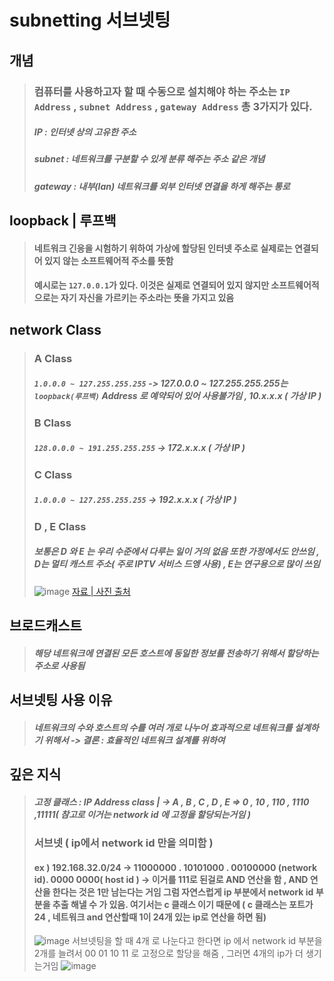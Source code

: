 # subnetting 서브넷팅

## 개념
> ### 컴퓨터를 사용하고자 할 때 수동으로 설치해야 하는 주소는 `IP Address` , `subnet Address` , `gateway Address` 총 3가지가 있다.
> ##### IP      : 인터넷 상의 고유한 주소
> ##### subnet  : 네트워크를 구분할 수 있게 분류 해주는 주소 같은 개념
> ##### gateway : 내부(lan) 네트워크를 외부 인터넷 연결을 하게 해주는 통로

## loopback | 루프백
> #### 네트워크 긴응을 시험하기 위하여 가상에 할당된 인터넷 주소로 실제로는 연결되어 있지 않는 소프트웨어적 주소를 뜻함
> #### 예시로는 `127.0.0.1`가 있다. 이것은 실제로 연결되어 있지 않지만 소프트웨어적으로는 자기 자신을 가르키는 주소라는 뜻을 가지고 있음

## network Class
> ### A Class
> ##### `1.0.0.0 ~ 127.255.255.255` -> 127.0.0.0 ~ 127.255.255.255는 `loopback(루프백)` Address 로 예약되어 있어 사용불가임 , 10.x.x.x ( 가상 IP )
> ### B Class
> ##### `128.0.0.0 ~ 191.255.255.255` -> 172.x.x.x ( 가상 IP )
> ### C Class
> ##### `1.0.0.0 ~ 127.255.255.255` -> 192.x.x.x ( 가상 IP )
> ### D , E Class
> ##### 보통은 D 와 E 는 우리 수준에서 다루는 일이 거의 없음 또한 가정에서도 안쓰임 , D는 멀티 캐스트 주소( 주로 IPTV 서비스 드엥 사용) , E는 연구용으로 많이 쓰임
> ![image](https://user-images.githubusercontent.com/80656700/193397950-dc88b10c-a5dd-4d07-98d6-5ab8d501e1f5.png)
> <a href="https://code-lab1.tistory.com/34" alt="이미지 출처">자료 | 사진 출처</a>

## 브로드캐스트
> ##### 해당 네트워크에 연결된 모든 호스트에 동일한 정보를 전송하기 위해서 할당하는 주소로 사용됨

## 서브넷팅 사용 이유
> ##### 네트워크의 수와 호스트의 수를 여러 개로 나누어 효과적으로 네트워크를 설계하기 위해서 -> 결론 : 효율적인 네트워크 설계를 위하여

## 깊은 지식
> ##### 고정 클래스 : IP Address class | -> A , B , C , D , E => 0 , 10 , 110 , 1110 ,11111( 참고로 이거는 network id 에 고정을 할당되는거임 )
> ### 서브넷 ( ip에서 network id 만을 의미함 )
> #### ex ) 192.168.32.0/24 -> 11000000 . 10101000 . 00100000 (network id). 0000 0000( host id ) -> 이거를 111로 된걸로 AND 연산을 함 , AND 연산을 한다는 것은 1만 남는다는 거임 그럼 자연스럽게 ip 부분에서 network id 부분을 추출 해낼 수 가 있음. 여기서는 c 클래스 이기 때문에 ( c 클래스는 포트가 24 , 네트워크 and 연산할때 1이 24개 있는 ip로 연산을 하면 됨)
> ![image](https://user-images.githubusercontent.com/80656700/193507365-3bbbb591-06e5-4f97-a40e-09fe55629294.png)
> 서브넷팅을 할 때 4개 로 나눈다고 한다면 ip 에서 network id 부분을 2개를 늘려서 00 01 10 11 로 고정으로 할당을 해줌 , 그러면 4개의 ip가 더 생기는거임
> ![image](https://user-images.githubusercontent.com/80656700/193510018-cb6d45b5-0347-4a5c-aaf8-2f251488efce.png)

